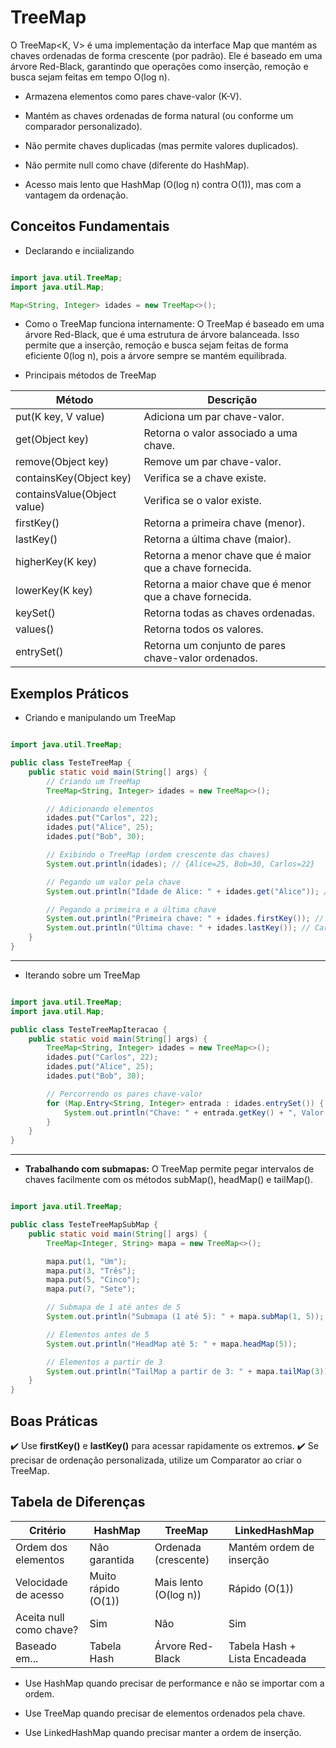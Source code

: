 # TreeMap

O TreeMap<K, V> é uma implementação da interface Map que mantém as chaves ordenadas de forma crescente (por padrão). Ele é baseado em uma árvore Red-Black, garantindo que operações como inserção, remoção e busca sejam feitas em tempo O(log n).

- Armazena elementos como pares chave-valor (K-V).

- Mantém as chaves ordenadas de forma natural (ou conforme um comparador personalizado).

- Não permite chaves duplicadas (mas permite valores duplicados).

- Não permite null como chave (diferente do HashMap).

- Acesso mais lento que HashMap (O(log n) contra O(1)), mas com a vantagem da ordenação.

## Conceitos Fundamentais

- Declarando e inciializando

``` Java

import java.util.TreeMap;
import java.util.Map;

Map<String, Integer> idades = new TreeMap<>();

```

- Como o TreeMap funciona internamente: O TreeMap é baseado em uma árvore Red-Black, que é uma estrutura de árvore balanceada. Isso permite que a inserção, remoção e busca sejam feitas de forma eficiente 0(log n), pois a árvore sempre se mantém equilibrada.

- Principais métodos de TreeMap

| **Método**                  | **Descrição**                                            |
|-----------------------------|----------------------------------------------------------|
| put(K key, V value)         | Adiciona um par chave-valor.                             |
| get(Object key)             | Retorna o valor associado a uma chave.                   |
| remove(Object key)          | Remove um par chave-valor.                               |
| containsKey(Object key)     | Verifica se a chave existe.                              |
| containsValue(Object value) | Verifica se o valor existe.                              |
| firstKey()                  | Retorna a primeira chave (menor).                        |
| lastKey()                   | Retorna a última chave (maior).                          |
| higherKey(K key)            | Retorna a menor chave que é maior que a chave fornecida. |
| lowerKey(K key)             | Retorna a maior chave que é menor que a chave fornecida. |
| keySet()                    | Retorna todas as chaves ordenadas.                       |
| values()                    | Retorna todos os valores.                                |
| entrySet()                  | Retorna um conjunto de pares chave-valor ordenados.      |

## Exemplos Práticos

- Criando e manipulando um TreeMap

``` Java

import java.util.TreeMap;

public class TesteTreeMap {
    public static void main(String[] args) {
        // Criando um TreeMap
        TreeMap<String, Integer> idades = new TreeMap<>();

        // Adicionando elementos
        idades.put("Carlos", 22);
        idades.put("Alice", 25);
        idades.put("Bob", 30);

        // Exibindo o TreeMap (ordem crescente das chaves)
        System.out.println(idades); // {Alice=25, Bob=30, Carlos=22}

        // Pegando um valor pela chave
        System.out.println("Idade de Alice: " + idades.get("Alice")); // 25

        // Pegando a primeira e a última chave
        System.out.println("Primeira chave: " + idades.firstKey()); // Alice
        System.out.println("Última chave: " + idades.lastKey()); // Carlos
    }
}

```

---

- Iterando sobre um TreeMap

``` Java

import java.util.TreeMap;
import java.util.Map;

public class TesteTreeMapIteracao {
    public static void main(String[] args) {
        TreeMap<String, Integer> idades = new TreeMap<>();
        idades.put("Carlos", 22);
        idades.put("Alice", 25);
        idades.put("Bob", 30);

        // Percorrendo os pares chave-valor
        for (Map.Entry<String, Integer> entrada : idades.entrySet()) {
            System.out.println("Chave: " + entrada.getKey() + ", Valor: " + entrada.getValue());
        }
    }
}

```

---

- **Trabalhando com submapas:** O TreeMap permite pegar intervalos de chaves facilmente com os métodos subMap(), headMap() e tailMap().

``` Java

import java.util.TreeMap;

public class TesteTreeMapSubMap {
    public static void main(String[] args) {
        TreeMap<Integer, String> mapa = new TreeMap<>();

        mapa.put(1, "Um");
        mapa.put(3, "Três");
        mapa.put(5, "Cinco");
        mapa.put(7, "Sete");

        // Submapa de 1 até antes de 5
        System.out.println("Submapa (1 até 5): " + mapa.subMap(1, 5));

        // Elementos antes de 5
        System.out.println("HeadMap até 5: " + mapa.headMap(5));

        // Elementos a partir de 3
        System.out.println("TailMap a partir de 3: " + mapa.tailMap(3));
    }
}

```

## Boas Práticas

✔️ Use **firstKey()** e **lastKey()** para acessar rapidamente os extremos.
✔️ Se precisar de ordenação personalizada, utilize um Comparator ao criar o TreeMap.


## Tabela de Diferenças

| **Critério**            | **HashMap**            | **TreeMap**              | **LinkedHashMap**             |
|-------------------------|------------------------|--------------------------|-------------------------------|
| Ordem dos elementos     | Não garantida          | Ordenada (crescente)     | Mantém ordem de inserção      |
| Velocidade de acesso    | Muito rápido (O(1))    | Mais lento (O(log n))    | Rápido (O(1))                 |
| Aceita null como chave? | Sim                    | Não                      | Sim                           |
| Baseado em...           | Tabela Hash            | Árvore Red-Black         | Tabela Hash + Lista Encadeada |

- Use HashMap quando precisar de performance e não se importar com a ordem.

- Use TreeMap quando precisar de elementos ordenados pela chave.

- Use LinkedHashMap quando precisar manter a ordem de inserção.